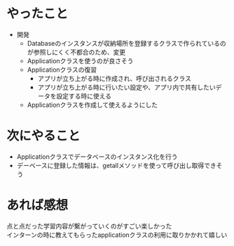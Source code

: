 # やったこと
* 開発
  * Databaseのインスタンスが収納場所を登録するクラスで作られているのが参照しにくく不都合のため、変更
  * Applicationクラスを使うのが良さそう
  * Applicationクラスの復習
    * アプリが立ち上がる時に作成され、呼び出されるクラス
    * アプリが立ち上がる時に行いたい設定や、アプリ内で共有したいデータを設定する時に使える
  * Applicationクラスを作成して使えるようにした
# 次にやること
* Applicationクラスでデータベースのインスタンス化を行う
* デーベースに登録した情報は、getallメソッドを使って呼び出し取得できそう
# あれば感想
点と点だった学習内容が繋がっていくのがすごい楽しかった  
インターンの時に教えてもらったapplicationクラスの利用に取りかかれて嬉しい
